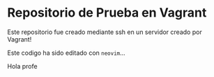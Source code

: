# Repositorio de Prueba en Vagrant

Este repositorio fue creado mediante ssh en un servidor creado por Vagrant!

Este codigo ha sido editado con `neovim`...

Hola profe
